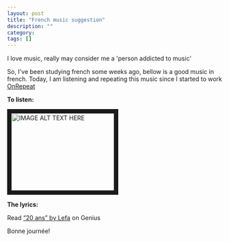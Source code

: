 ```yaml
---
layout: post
title: "French music suggestion"
description: ""
category: 
tags: []
---
```


I love music, really may consider me a 'person addicted to music' 

So, I've been studying french some weeks ago, bellow is a good music in french. Today, I am listening and repeating this music since I started to work 
[OnRepeat](https://listenonrepeat.com/?v=gj7ijv_Si5k#Lefa_-_20_ans_(Clip_officiel))

**To listen:** 

<a href="http://www.youtube.com/watch?feature=player_embedded&v=gj7ijv_Si5k
" target="_blank"><img src="http://img.youtube.com/vi/gj7ijv_Si5k/0.jpg" 
alt="IMAGE ALT TEXT HERE" width="240" height="180" border="10" /></a>

**The lyrics:**
<div id='rg_embed_link_2373202' class='rg_embed_link' data-song-id='2373202'>Read 
<a href='http://genius.com/Lefa-20-ans-lyrics'>“20 ans” by Lefa</a> on Genius</div> 
<script crossorigin src='//genius.com/songs/2373202/embed.js'></script>

Bonne journée! 